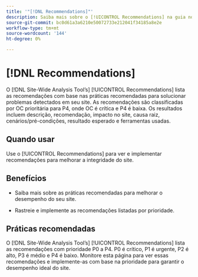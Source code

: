 ```yaml
---
title: '"[!DNL Recommendations]"'
description: Saiba mais sobre o [!UICONTROL Recommendations] na guia no [!DNL Site-Wide Analysis Tool], quando usá-lo, seus benefícios e práticas recomendadas.
source-git-commit: bc0d61a3a6210e50072733e212041f34185a8e2e
workflow-type: tm+mt
source-wordcount: '144'
ht-degree: 0%

---
```


# [!DNL Recommendations]

O [!DNL Site-Wide Analysis Tool’s] [!UICONTROL Recommendations] lista as recomendações com base nas práticas recomendadas para solucionar problemas detectados em seu site. As recomendações são classificadas por OC prioritária para P4, onde OC é crítica e P4 é baixa. Os resultados incluem descrição, recomendação, impacto no site, causa raiz, cenários/pré-condições, resultado esperado e ferramentas usadas.

## Quando usar

Use o [!UICONTROL Recommendations] para ver e implementar recomendações para melhorar a integridade do site.

## Benefícios

* Saiba mais sobre as práticas recomendadas para melhorar o desempenho do seu site.

* Rastreie e implemente as recomendações listadas por prioridade.

## Práticas recomendadas

O [!DNL Site-Wide Analysis Tool’s] [!UICONTROL Recommendations] lista as recomendações com prioridade P0 a P4. P0 é crítico, P1 é urgente, P2 é alto, P3 é médio e P4 é baixo. Monitore esta página para ver essas recomendações e implemente-as com base na prioridade para garantir o desempenho ideal do site.


